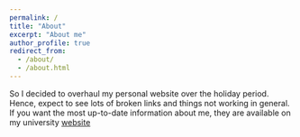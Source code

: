 ```yaml
---
permalink: /
title: "About"
excerpt: "About me"
author_profile: true
redirect_from: 
  - /about/
  - /about.html
---
```


So I decided to overhaul my personal website over the holiday period. Hence,
expect to see lots of broken links and things not working in general. If you
want the most up-to-date information about me, they are available on my
university
[website](https://warwick.ac.uk/fac/sci/mathsys/people/students/2015intake/boustati/)
